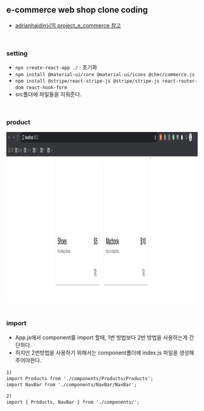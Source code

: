 ## e-commerce web shop clone coding
- [adrianhajdin님의 project_e_commerce 참고](https://github.com/adrianhajdin/project_e_commerce)

<br>

### setting
- `npx create-react-app ./` : 초기화
- `npm install @material-ui/core @material-ui/icons @chec/commerce.js`
- `npm install @stripe/react-stripe-js @stripe/stripe-js react-router-dom react-hook-form`
- src폴더에 파일들을 지워준다.

<br>

### product
<div align="center"><img src="./img/product(1).png" width="700px" height="450px" alt="structure"></img></div>

<br>

### import
- App.js에서 component를 import 할때, 1번 방법보다 2번 방법을 사용하는게 간단하다.
- 하지만 2번방법을 사용하기 위해서는 component폴더에 index.js 파일을 생성해주어야한다.

```
1)
import Products from './components/Products/Products';
import NavBar from './components/NavBar/NavBar';
```

```
2)
import { Products, NavBar } from './components/';
```

<br>
